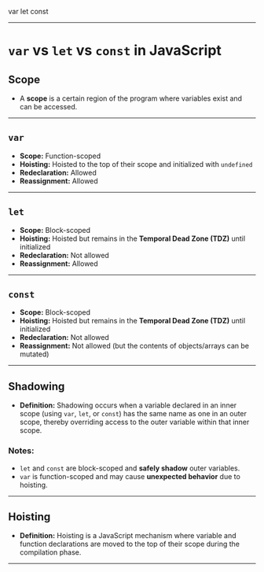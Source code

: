 var let const

---

# `var` vs `let` vs `const` in JavaScript

## Scope

- A **scope** is a certain region of the program where variables exist and can be accessed.

---

## `var`

- **Scope:** Function-scoped
- **Hoisting:** Hoisted to the top of their scope and initialized with `undefined`
- **Redeclaration:** Allowed
- **Reassignment:** Allowed

---

## `let`

- **Scope:** Block-scoped
- **Hoisting:** Hoisted but remains in the **Temporal Dead Zone (TDZ)** until initialized
- **Redeclaration:** Not allowed
- **Reassignment:** Allowed

---

## `const`

- **Scope:** Block-scoped
- **Hoisting:** Hoisted but remains in the **Temporal Dead Zone (TDZ)** until initialized
- **Redeclaration:** Not allowed
- **Reassignment:** Not allowed (but the contents of objects/arrays can be mutated)

---

## Shadowing

- **Definition:** Shadowing occurs when a variable declared in an inner scope (using `var`, `let`, or `const`) has the same name as one in an outer scope, thereby overriding access to the outer variable within that inner scope.

### Notes:

- `let` and `const` are block-scoped and **safely shadow** outer variables.
- `var` is function-scoped and may cause **unexpected behavior** due to hoisting.

---

## Hoisting

- **Definition:** Hoisting is a JavaScript mechanism where variable and function declarations are moved to the top of their scope during the compilation phase.

---
